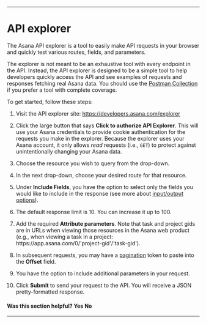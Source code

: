 <hr class="full-line">

# API explorer

<span class="description">
The Asana API explorer is a tool to easily make API requests in your browser and quickly test various routes, fields, and parameters. 

The explorer is not meant to be an exhaustive tool with every endpoint in the API. Instead, the API explorer is designed to be a simple tool to help developers quickly access the API and see examples of requests and responses fetching real Asana data. You should use the [Postman Collection](/docs/using-postman) if you prefer a tool with complete coverage.
</span>

To get started, follow these steps:

1. Visit the API explorer site: <a href="https://developers.asana.com/explorer" target="_blank">https://developers.asana.com/explorer</a>

2. Click the large button that says **Click to authorize API Explorer**. This will use your Asana credentials to provide cookie authentication for the requests you make in the explorer. Because the explorer uses your Asana account, it only allows _read_ requests (i.e., `GET`) to protect against unintentionally changing your Asana data.

3. Choose the resource you wish to query from the drop-down. 

4. In the next drop-down, choose your desired route for that resource. 

5. Under **Include Fields**, you have the option to select only the fields you would like to include in the response (see more about [input/output options](/docs/input-output-options)). 

6. The default response limit is 10. You can increase it up to 100.

7. Add the required **Attribute parameters**. Note that task and project gids are in URLs when viewing those resources in the Asana web product (e.g., when viewing a task in a project: https<nolink>://app.asana.com/0/'project-gid'/'task-gid'). 

8. In subsequent requests, you may have a [pagination](/docs/pagination) token to paste into the **Offset** field.

9. You have the option to include additional parameters in your request.

10. Click **Submit** to send your request to the API. You will receive a JSON pretty-formatted response.   


<div>
  <div class="docs-developer-satisfaction-content">
      <h4>Was this section helpful? <a class="positiveFeedback-DevSatisfaction" style="cursor:pointer;">Yes </a><a class="negativeFeedback-DevSatisfaction" style="cursor:pointer;">No</a></h4>
  </div>
</div>

<hr class="full-line">